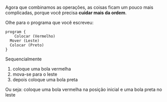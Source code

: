 Agora que combinamos as operações, as coisas ficam um pouco mais complicadas, porque você precisa **cuidar mais da ordem**.

Olhe para o programa que você escreveu:

```puppet
program {
	Colocar (Vermelho)
  Mover (Leste)
  Colocar (Preto)
}
```

Sequencialmente

1. coloque uma bola vermelha
1. mova-se para o leste
1. depois coloque uma bola preta

Ou seja: coloque uma bola vermelha na posição inicial e uma bola preta no leste
